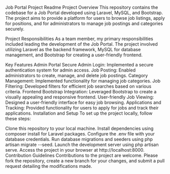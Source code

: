 Job Portal Project Readme
Project Overview
This repository contains the codebase for a Job Portal developed using Laravel, MySQL, and Bootstrap. The project aims to provide a platform for users to browse job listings, apply for positions, and for administrators to manage job postings and categories securely.

Project Responsibilities
As a team member, my primary responsibilities included leading the development of the Job Portal. The project involved utilizing Laravel as the backend framework, MySQL for database management, and Bootstrap for creating a user-friendly frontend.

Key Features
Admin Portal
Secure Admin Login: Implemented a secure authentication system for admin access.
Job Posting: Enabled administrators to create, manage, and delete job postings.
Category Management: Implemented functionality for managing job categories.
Job Filtering: Developed filters for efficient job searches based on various criteria.
Frontend
Bootstrap Integration: Leveraged Bootstrap to create a visually appealing and responsive frontend.
User-friendly Job Viewing: Designed a user-friendly interface for easy job browsing.
Applications and Tracking: Provided functionality for users to apply for jobs and track their applications.
Installation and Setup
To set up the project locally, follow these steps:

Clone this repository to your local machine.
Install dependencies using composer install for Laravel packages.
Configure the .env file with your database credentials.
Run database migrations and seeders using php artisan migrate --seed.
Launch the development server using php artisan serve.
Access the project in your browser at http://localhost:8000.
Contribution Guidelines
Contributions to the project are welcome. Please fork the repository, create a new branch for your changes, and submit a pull request detailing the modifications made.
